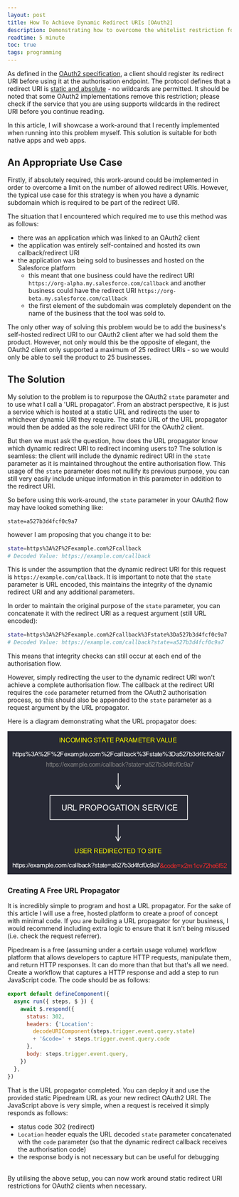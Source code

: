 ```yaml
---
layout: post
title: How To Achieve Dynamic Redirect URIs [OAuth2]
description: Demonstrating how to overcome the whitelist restriction for redirect URIs in the OAuth2 protocol. This method involves using an intermediary URL propagator and re-purposing the OAuth2 `state` parameter.
readtime: 5 minute
toc: true
tags: programming
---
```


As defined in the [OAuth2 specification](https://datatracker.ietf.org/doc/html/rfc6749), a client should register its redirect URI before using it at the authorisation endpoint. The protocol defines that a redirect URI is [static and absolute](https://devforum.okta.com/t/oauth-2-0-authentication-and-redirect-uri-wildcards/1015/6) - no wildcards are permitted. It should be noted that some OAuth2 implementations remove this restriction<!--excerpt-->; please check if the service that you are using supports wildcards in the redirect URI before you continue reading.

In this article, I will showcase a work-around that I recently implemented when running into this problem myself.
This solution is suitable for both native apps and web apps.

## An Appropriate Use Case

Firstly, if absolutely required, this work-around could be implemented in order to overcome a limit on the number of allowed redirect URIs. However, the typical use case for this strategy is when you have a dynamic subdomain which is required to be part of the redirect URI.

The situation that I encountered which required me to use this method was as follows:
- there was an application which was linked to an OAuth2 client
- the application was entirely self-contained and hosted its own callback/redirect URI
- the application was being sold to businesses and hosted on the Salesforce platform
	- this meant that one business could have the redirect URI `https://org-alpha.my.salesforce.com/callback` and another business could have the redirect URI `https://org-beta.my.salesforce.com/callback`
	- the first element of the subdomain was completely dependent on the name of the business that the tool was sold to.

The only other way of solving this problem would be to add the business's self-hosted redirect URI to our OAuth2 client after we had sold them the product. However, not only would this be the opposite of elegant, the OAuth2 client only supported a maximum of 25 redirect URIs - so we would only be able to sell the product to 25 businesses.

## The Solution

My solution to the problem is to repurpose the OAuth2 `state` parameter and to use what I call a 'URL propagator'. From an abstract perspective, it is just a service which is hosted at a static URL and redirects the user to whichever dynamic URI they require. The static URL of the URL propagator would then be added as the sole redirect URI for the OAuth2 client.

But then we must ask the question, how does the URL propagator know which dynamic redirect URI to redirect incoming users to? The solution is seamless: the client will include the dynamic redirect URI in the `state` parameter as it is maintained throughout the entire authorisation flow. This usage of the `state` parameter does not nullify its previous purpose, you can still very easily include unique information in this parameter in addition to the redirect URI.

So before using this work-around, the `state` parameter in your OAuth2 flow may have looked something like:
```
state=a527b3d4fcf0c9a7
```
however I am proposing that you change it to be:
```bash
state=https%3A%2F%2Fexample.com%2Fcallback
# Decoded Value: https://example.com/callback
```
This is under the assumption that the dynamic redirect URI for this request is `https://example.com/callback`. It is important to note that the `state` parameter is URL encoded, this maintains the integrity of the dynamic redirect URI and any additional parameters.

In order to maintain the original purpose of the `state` parameter, you can concatenate it with the redirect URI as a request argument (still URL encoded):
```bash
state=https%3A%2F%2Fexample.com%2Fcallback%3Fstate%3Da527b3d4fcf0c9a7
# Decoded Value: https://example.com/callback?state=a527b3d4fcf0c9a7
```
This means that integrity checks can still occur at each end of the authorisation flow.

However, simply redirecting the user to the dynamic redirect URI won't achieve a complete authorisation flow. The callback at the redirect URI requires the `code` parameter returned from the OAuth2 authorisation process, so this should also be appended to the `state` parameter as a request argument by the URL propagator.

Here is a diagram demonstrating what the URL propagator does:

<img src="/assets/img/url-propagation-service-diagram.png" />

### Creating A Free URL Propagator

It is incredibly simple to program and host a URL propagator. For the sake of this article I will use a free, hosted platform to create a proof of concept with minimal code. If you are building a URL propagator for your business, I would recommend including extra logic to ensure that it isn't being misused (i.e. check the request referrer).

Pipedream is a free (assuming under a certain usage volume) workflow platform that allows developers to capture HTTP requests, manipulate them, and return HTTP responses. It can do more than that but that's all we need. Create a workflow that captures a HTTP response and add a step to run JavaScript code. The code should be as follows:

```js
export default defineComponent({
  async run({ steps, $ }) {
    await $.respond({
      status: 302,
      headers: {'Location':
        decodeURIComponent(steps.trigger.event.query.state)
        + '&code=' + steps.trigger.event.query.code
      },
      body: steps.trigger.event.query,
    })
  },
})
```

That is the URL propagator completed. You can deploy it and use the provided static Pipedream URL as your new redirect OAuth2 URI.
The JavaScript above is very simple, when a request is received it simply responds as follows:
- status code 302 (redirect)
- `Location` header equals the URL decoded `state` parameter concatenated with the `code` parameter (so that the dynamic redirect callback receives the authorisation code)
- the response body is not necessary but can be useful for debugging

<br />
By utilising the above setup, you can now work around static redirect URI restrictions for OAuth2 clients when necessary. 

